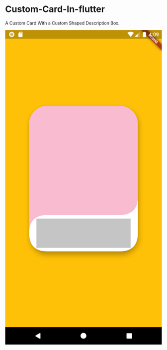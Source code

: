 # Custom-Card-In-flutter
A Custom Card With a Custom Shaped Description Box.

![Sample App Image](/exampleImg/Screenshot_1599302369.png)
